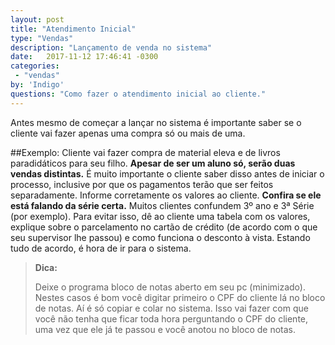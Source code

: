 ```yaml
---
layout: post
title: "Atendimento Inicial"
type: "Vendas"
description: "Lançamento de venda no sistema"
date:   2017-11-12 17:46:41 -0300
categories:
 - "vendas"
by: 'Indigo'
questions: "Como fazer o atendimento inicial ao cliente."
---
```


Antes mesmo de começar a lançar no sistema é importante saber se o cliente vai fazer apenas uma compra só ou mais de uma.

##Exemplo:
Cliente vai fazer compra de material eleva e de livros paradidáticos para seu filho. **Apesar de ser um aluno só, serão duas vendas distintas.** É muito importante o cliente saber disso antes de iniciar o processo, inclusive por que os pagamentos terão que ser feitos separadamente.
Informe corretamente os valores ao cliente. **Confira se ele está falando da série certa.** Muitos clientes confundem 3º ano e 3ª Série (por exemplo). Para evitar isso, dê ao cliente uma tabela com os valores, explique sobre o parcelamento no cartão de crédito (de acordo com o que seu supervisor lhe passou) e como funciona o desconto à vista. Estando tudo de acordo, é hora de ir para o sistema.

>**Dica:**
>
>Deixe o programa bloco de notas aberto em seu pc (minimizado). Nestes casos é bom você digitar primeiro o CPF do cliente lá no bloco de notas. Aí é só copiar e colar no sistema. Isso vai fazer com que você não tenha que ficar toda hora perguntando o CPF do cliente, uma vez que ele já te passou e você anotou no bloco de notas.
